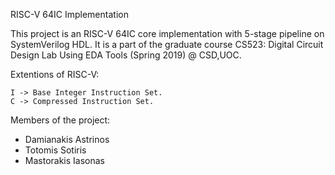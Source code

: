RISC-V 64IC Implementation 

This project is an RISC-V 64IC core implementation with 5-stage pipeline on SystemVerilog HDL.
It is a part of the graduate course CS523: Digital Circuit Design Lab Using EDA Tools (Spring 2019) @ CSD,UOC.

Extentions of RISC-V:

    I -> Base Integer Instruction Set.
    C -> Compressed Instruction Set.

Members of the project:
  - Damianakis Astrinos
  - Totomis Sotiris
  - Mastorakis Iasonas

